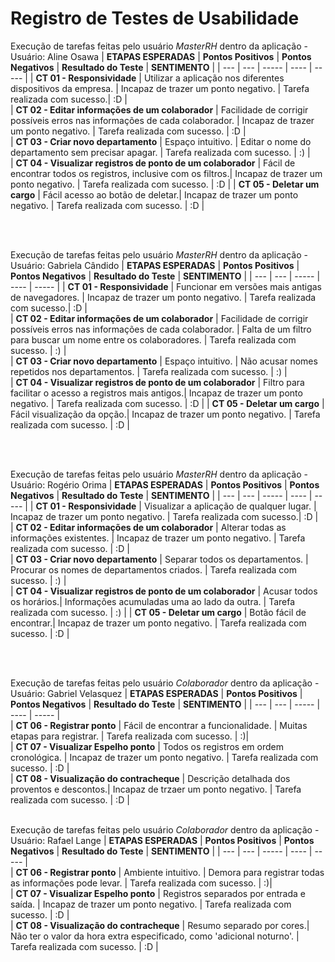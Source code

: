 # Registro de Testes de Usabilidade


Execução de tarefas feitas pelo usuário _MasterRH_ dentro da aplicação - Usuário: Aline Osawa
| **ETAPAS ESPERADAS** | **Pontos Positivos** | **Pontos Negativos** | **Resultado do Teste** | **SENTIMENTO** |
|        ---      	 |         ---    	|       -----     	|        ----       |    -----     | 
| **CT 01 - Responsividade**     | Utilizar a aplicação nos diferentes dispositivos da empresa.  | Incapaz de trazer um ponto negativo. |   Tarefa realizada com sucesso.|    :D   |        
| **CT 02 - Editar informações de um colaborador**  | Facilidade de corrigir possíveis erros nas informações de cada colaborador.  | Incapaz de trazer um ponto negativo. |   Tarefa realizada com sucesso. |    :D   |  
| **CT 03 - Criar novo departamento** | Espaço intuitivo.  | Editar o nome do departamento sem precisar apagar. | Tarefa realizada com sucesso. | :) |       
| **CT 04 - Visualizar registros de ponto de um colaborador**    | Fácil de encontrar todos os registros, inclusive com os filtros.| Incapaz de trazer um ponto negativo. | Tarefa realizada com sucesso. |  :D |
| **CT 05 - Deletar um cargo**    | Fácil acesso ao botão de deletar.| Incapaz de trazer um ponto negativo. | Tarefa realizada com sucesso. |  :D |     
     
<br />
<br />

Execução de tarefas feitas pelo usuário _MasterRH_ dentro da aplicação - Usuário: Gabriela Cândido
| **ETAPAS ESPERADAS** | **Pontos Positivos** | **Pontos Negativos** | **Resultado do Teste** | **SENTIMENTO** |
|        ---      	 |         ---    	|       -----     	|        ----       |    -----     | 
| **CT 01 - Responsividade**     | Funcionar em versões mais antigas de navegadores.  | Incapaz de trazer um ponto negativo. |   Tarefa realizada com sucesso.|    :D   |        
| **CT 02 - Editar informações de um colaborador**  | Facilidade de corrigir possíveis erros nas informações de cada colaborador.  | Falta de um filtro para buscar um nome entre os colaboradores. |   Tarefa realizada com sucesso. |    :)   |  
| **CT 03 - Criar novo departamento** | Espaço intuitivo.  | Não acusar nomes repetidos nos departamentos. | Tarefa realizada com sucesso. | :) |       
| **CT 04 - Visualizar registros de ponto de um colaborador**    | Filtro para facilitar o acesso a registros mais antigos.| Incapaz de trazer um ponto negativo. | Tarefa realizada com sucesso. |  :D |
| **CT 05 - Deletar um cargo**    | Fácil visualização da opção.| Incapaz de trazer um ponto negativo. | Tarefa realizada com sucesso. |  :D |

<br />
<br />

Execução de tarefas feitas pelo usuário _MasterRH_ dentro da aplicação - Usuário: Rogério Orima
| **ETAPAS ESPERADAS** | **Pontos Positivos** | **Pontos Negativos** | **Resultado do Teste** | **SENTIMENTO** |
|        ---      	 |         ---    	|       -----     	|        ----       |    -----     | 
| **CT 01 - Responsividade**     | Visualizar a aplicação de qualquer lugar.  | Incapaz de trazer um ponto negativo. |   Tarefa realizada com sucesso.|    :D   |        
| **CT 02 - Editar informações de um colaborador**  | Alterar todas as informações existentes.  | Incapaz de trazer um ponto negativo. |   Tarefa realizada com sucesso. |    :D   |  
| **CT 03 - Criar novo departamento** | Separar todos os departamentos.  | Procurar os nomes de departamentos criados. | Tarefa realizada com sucesso. | :) |       
| **CT 04 - Visualizar registros de ponto de um colaborador**    | Acusar todos os horários.| Informações acumuladas uma ao lado da outra. | Tarefa realizada com sucesso. |  :) |
| **CT 05 - Deletar um cargo**    | Botão fácil de encontrar.| Incapaz de trazer um ponto negativo. | Tarefa realizada com sucesso. |  :D |


<br />
<br />

Execução de tarefas feitas pelo usuário _Colaborador_ dentro da aplicação - Usuário: Gabriel Velasquez
| **ETAPAS ESPERADAS** | **Pontos Positivos** | **Pontos Negativos** | **Resultado do Teste** | **SENTIMENTO** |
|        ---      	 |         ---    	|       -----     	|        ----       |    -----     |    
| **CT 06 - Registrar ponto**  | Fácil de encontrar a funcionalidade.  | Muitas etapas para registrar. |   Tarefa realizada com sucesso. |    :)|  
| **CT 07 - Visualizar Espelho ponto** | Todos os registros em ordem cronológica.  | Incapaz de trazer um ponto negativo. | Tarefa realizada com sucesso. | :D |       
| **CT 08 - Visualização do contracheque**    | Descrição detalhada dos proventos e descontos.| Incapaz de trzaer um ponto negativo. | Tarefa realizada com sucesso. |  :D |
<br />
<br />

Execução de tarefas feitas pelo usuário _Colaborador_ dentro da aplicação - Usuário: Rafael Lange
| **ETAPAS ESPERADAS** | **Pontos Positivos** | **Pontos Negativos** | **Resultado do Teste** | **SENTIMENTO** |
|        ---      	 |         ---    	|       -----     	|        ----       |    -----     |    
| **CT 06 - Registrar ponto**  | Ambiente intuitivo.  | Demora para registrar todas as informações pode levar. |   Tarefa realizada com sucesso. |    :)|  
| **CT 07 - Visualizar Espelho ponto** | Registros separados por entrada e saída.  | Incapaz de trazer um ponto negativo. | Tarefa realizada com sucesso. | :D |       
| **CT 08 - Visualização do contracheque**    | Resumo separado por cores.| Não ter o valor da hora extra especificado, como 'adicional noturno'. | Tarefa realizada com sucesso. |  :D |

